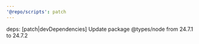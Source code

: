```yaml
---
'@repo/scripts': patch
---
```


deps: [patch|devDependencies] Update package @types/node from 24.7.1 to 24.7.2
